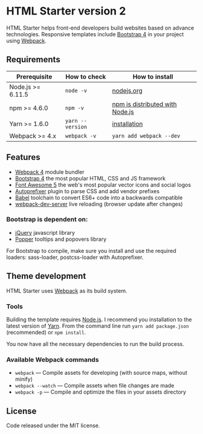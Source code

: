 # HTML Starter version 2

HTML Starter helps front-end developers build websites based on advance technologies. Responsive templates include [Bootstrap 4](https://getbootstrap.com/) in your project using [Webpack](https://webpack.js.org/).

## Requirements

| Prerequisite      | How to check         | How to install
| ----------------- | -------------------- | ------------- |
| Node.js >= 6.11.5 | `node -v`            | [nodejs.org](http://nodejs.org/) |
| npm >= 4.6.0      | `npm -v`             | [npm is distributed with Node.js](https://www.npmjs.com/get-npm) |
| Yarn >= 1.6.0     | `yarn --version`     | [installation](https://yarnpkg.com/en/docs/install) |
| Webpack >= 4.x    | `webpack -v`         | `yarn add webpack --dev` |

## Features

* [Webpack 4](https://webpack.js.org/) module bundler
* [Bootstrap 4](http://getbootstrap.com/) the most popular HTML, CSS and JS framework
* [Font Awesome 5](https://fontawesome.com/) the web's most popular vector icons and social logos
* [Autoprefixer](https://autoprefixer.github.io/) plugin to parse CSS and add vendor prefixes
* [Babel](https://babeljs.io/) toolchain to convert ES6+ code into a backwards compatible
* [webpack-dev-server](https://github.com/webpack/webpack-dev-server) live reloading (browser update after changes)

### Bootstrap is dependent on:

* [jQuery](http://jquery.com/) javascript library
* [Popper](http://popper.js.org/) tooltips and popovers library

For Bootstrap to compile, make sure you install and use the required loaders: sass-loader, postcss-loader with Autoprefixer.

## Theme development

HTML Starter uses [Webpack](https://webpack.js.org/) as its build system.

### Tools

Building the template requires [Node.js](http://nodejs.org/download/). I recommend you installation to the latest 
version of [Yarn](https://yarnpkg.com/en/docs/install). From the command line run `yarn add package.json` 
(recommended) or `npm install`.

You now have all the necessary dependencies to run the build process.

### Available Webpack commands

* `webpack` — Compile assets for developing (with source maps, without minify)
* `webpack --watch` — Compile assets when file changes are made
* `webpack -p` — Compile and optimize the files in your assets directory

## License

Code released under the MIT license.

